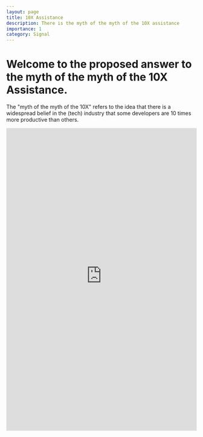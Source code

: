 ```yaml
---
layout: page
title: 10X Assistance
description: There is the myth of the myth of the 10X assistance
importance: 1
category: Signal
---
```


# Welcome to the proposed answer to the myth of the myth of the 10X Assistance.

The "myth of the myth of the 10X" refers to the idea that there is a widespread belief in the (tech) industry that some developers are 10 times more productive than others. 

<iframe src="https://joshuajaeger-10x-assistance-mythofthe10x-igsxlt.streamlit.app/?embedded=true" width="100%" height="800px" frameborder="0"></iframe>
